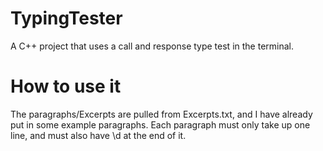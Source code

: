# TypingTester
A C++ project that uses a call and response type test in the terminal.

# How to use it
The paragraphs/Excerpts are pulled from Excerpts.txt, and I have already put in some example paragraphs. Each paragraph must only take up one line, and must also have \d at the end of it. 
